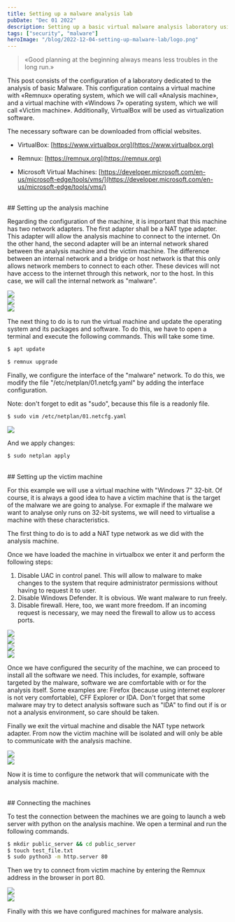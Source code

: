 ```yaml
---
title: Setting up a malware analysis lab
pubDate: "Dec 01 2022"
description: Setting up a basic virtual malware analysis laboratory using VirtualBox, Remnux and Windows.
tags: ["security", "malware"]
heroImage: "/blog/2022-12-04-setting-up-malware-lab/logo.png"
---
```


<blockquote>
«Good planning at the beginning always means less troubles in the long run.»
</blockquote>

This post consists of the configuration of a laboratory dedicated to the analysis of basic Malware. This configuration contains a virtual machine with «Remnux» operating system, which we will call «Analysis machine», and a virtual machine with «Windows 7» operating system, which we will call «Victim machine». Additionally, VirtualBox will be used as virtualization software.

The necessary software can be downloaded from official websites.


* VirtualBox: [https://www.virtualbox.org](https://www.virtualbox.org)

* Remnux: [https://remnux.org](https://remnux.org)

* Microsoft Virtual Machines: [https://developer.microsoft.com/en-us/microsoft-edge/tools/vms/](https://developer.microsoft.com/en-us/microsoft-edge/tools/vms/)



<br/>
## Setting up the analysis machine

Regarding the configuration of the machine, it is important that this machine has two network adapters. The first adapter shall be a NAT type adapter. This adapter will allow the analysis machine to connect to the internet. On the other hand, the second adapter will be an internal network shared between the analysis machine and the victim machine. The difference between an internal network and a bridge or host network is that this only allows network members to connect to each other. These devices will not have access to the internet through this network, nor to the host. In this case, we will call the internal network as "malware".

<div class="row mt-3">
    <div class="col-sm mt-3 mt-md-0">
        <img src="/blog/2022-12-04-setting-up-malware-lab/001-nat-net-config.png"></img>
    </div>
    <div class="col-sm mt-3 mt-md-0">
        <img src="/blog/2022-12-04-setting-up-malware-lab/002-internal-net-config.png"></img>
    </div>
</div>

<div class="row mt-3">
    <div class="col-sm mt-3 mt-md-0">
        <img src="/blog/2022-12-04-setting-up-malware-lab/001-nat-net-config.png"></img>
    </div>
</div>


The next thing to do is to run the virtual machine and update the operating system and its packages and software. To do this, we have to open a terminal and execute the following commands. This will take some time.

```Bash
$ apt update
```

```Bash
$ remnux upgrade
```

Finally, we configure the interface of the "malware" network. To do this, we modify the file "/etc/netplan/01.netcfg.yaml" by adding the interface configuration. 

Note: don't forget to edit as "sudo", because this file is a readonly file.

```Bash
$ sudo vim /etc/netplan/01.netcfg.yaml
```

<div class="row mt-3">
    <div class="col-sm mt-3 mt-md-0">
        <img src="/blog/2022-12-04-setting-up-malware-lab/004-remnux-network-interface-configuration.png"></img>
    </div>
</div>

And we apply changes:

```Bash
$ sudo netplan apply
```

<br/>
## Setting up the victim machine

For this example we will use a virtual machine with "Windows 7" 32-bit. Of course, it is always a good idea to have a victim machine that is the target of the malware we are going to analyse. For exmaple if the malware we want to analyse only runs on 32-bit systems, we will need to virtualise a machine with these characteristics.

The first thing to do is to add a NAT type network as we did with the analysis machine.

Once we have loaded the machine in virtualbox we enter it and perform the following steps:

1. Disable UAC in control panel. This will allow to malware to make changes to the system that require administrator permissions without having to request it to user.
2. Disable Windows Defender. It is obvious. We want malware to run freely.
3. Disable firewall. Here, too, we want more freedom. If an incoming request is necessary, we may need the firewall to allow us to access ports.

<div class="row mt-3">
    <div class="col-sm mt-3 mt-md-0">
        <img src="/blog/2022-12-04-setting-up-malware-lab/005-uac.png"></img>
    </div>
    <div class="col-sm mt-3 mt-md-0">
        <img src="/blog/2022-12-04-setting-up-malware-lab/006-windows-defender.png"></img>
    </div>
</div>
<div class="row mt-3">
    <div class="col-sm mt-3 mt-md-0">
        <img src="/blog/2022-12-04-setting-up-malware-lab/007-firewall.png"></img>
    </div>
    <div class="col-sm mt-3 mt-md-0">
        <img src="/blog/2022-12-04-setting-up-malware-lab/008-firewall-status.png"></img>
    </div>
</div>

Once we have configured the security of the machine, we can proceed to install all the software we need. This includes, for example, software targeted by the malware, software we are comfortable with or for the analysis itself. Some examples are: Firefox (because using internet explorer is not very comfortable), CFF Explorer or IDA. Don't forget that some malware may try to detect analysis software such as "IDA" to find out if is or not a analysis environment, so care should be taken.

Finally we exit the virtual machine and disable the NAT type network adapter. From now the victim machine will be isolated and will only be able to communicate with the analysis machine.

<div class="row mt-3">
    <div class="col-sm mt-3 mt-md-0">
        <img src="/blog/2022-12-04-setting-up-malware-lab/009-malware-net-w7.png"></img>
    </div>
    <div class="col-sm mt-3 mt-md-0">
        <img src="/blog/2022-12-04-setting-up-malware-lab/010-w7-net-config.png"></img>
    </div>
</div>

Now it is time to configure the network that will communicate with the analysis machine.


<br/>
## Connecting the machines

To test the connection between the machines we are going to launch a web server with python on the analysis machine. We open a terminal and run the following commands.

```Bash
$ mkdir public_server && cd public_server
$ touch test_file.txt
$ sudo python3 -m http.server 80
```

Then we try to connect from victim machine by entering the Remnux address in the browser in port 80.

<div class="row mt-3">
    <div class="col-sm mt-3 mt-md-0">
        <img src="/blog/2022-12-04-setting-up-malware-lab/011-remnux-test-http-server.png"></img>
    </div>
    <div class="col-sm mt-3 mt-md-0">
        <img src="/blog/2022-12-04-setting-up-malware-lab/012-http-connection.png"></img>
    </div>
</div>

Finally with this we have configured machines for malware analysis.